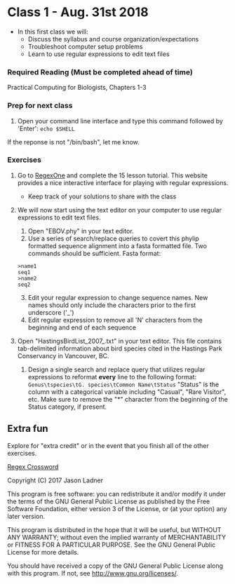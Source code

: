 # Class 1 - Aug. 31st 2018
- In this first class we will:
    - Discuss the syllabus and course organization/expectations
    - Troubleshoot computer setup problems
    - Learn to use regular expressions to edit text files

### Required Reading (**Must be completed ahead of time**)
Practical Computing for Biologists, Chapters 1-3

### Prep for next class

1. Open your command line interface and type this command followed by 'Enter':
```echo $SHELL```

If the reponse is not "/bin/bash", let me know. 

### Exercises

1. Go to [RegexOne](https://regexone.com/) and complete the 15 lesson tutorial. This website provides a nice interactive interface for playing with regular expressions.
    - Keep track of your solutions to share with the class

2. We will now start using the text editor on your computer to use regular expressions to edit text files. 
    1. Open "EBOV.phy" in your text editor.
    2. Use a series of search/replace queries to covert this phylip formatted sequence alignment into a fasta formatted file. Two commands should be sufficient. Fasta format:
     ```
     >name1
     seq1
     >name2
     seq2
     ```
    
    3. Edit your regular expression to change sequence names. New names should only include the characters prior to the first underscore ('_')
    4. Edit regular expression to remove all 'N' characters from the beginning and end of each sequence

3. Open "HastingsBirdList\_2007\_.txt" in your text editor. This file contains tab-delimited information about bird species cited in the Hastings Park Conservancy in Vancouver, BC.
    1. Design a single search and replace query that utilizes regular expressions to reformat **every** line to the following format:
    ```Genus\tspecies\tG. species\tCommon Name\tStatus```
    "Status" is the column with a categorical variable including "Casual", "Rare Visitor", etc. Make sure to remove the "*" character from the beginning of the Status category, if present. 

## Extra fun

Explore for "extra credit" or in the event that you finish all of the other exercises.

[Regex Crossword](https://regexcrossword.com/)

Copyright (C) 2017  Jason Ladner

This program is free software: you can redistribute it and/or modify
it under the terms of the GNU General Public License as published by
the Free Software Foundation, either version 3 of the License, or
(at your option) any later version.

This program is distributed in the hope that it will be useful,
but WITHOUT ANY WARRANTY; without even the implied warranty of
MERCHANTABILITY or FITNESS FOR A PARTICULAR PURPOSE.  See the
GNU General Public License for more details.

You should have received a copy of the GNU General Public License
along with this program.  If not, see <http://www.gnu.org/licenses/>.



